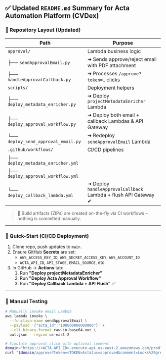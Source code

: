 ## ✅ Updated `README.md` Summary for Acta Automation Platform (CVDex)

### 📁 Repository Layout (Updated)
| Path | Purpose |
|------|---------|
| `approval/` | Lambda business logic |
| ├── `sendApprovalEmail.py` |  ➜ Sends approve/reject email with PDF attachment |
| ├── `handleApprovalCallback.py` |  ➜ Processes `/approve?token=…` clicks |
| `scripts/` | Deployment helpers |
| ├── `deploy_metadata_enricher.py` |  ➜ Deploy `projectMetadataEnricher` Lambda |
| ├── `deploy_approval_workflow.py` |  ➜ Deploy both email + callback Lambdas & API Gateway |
| └── `deploy_send_approval_email.py` |  ➜ Redeploy `sendApprovalEmail` Lambda |
| `.github/workflows/` | CI/CD pipelines |
| ├── `deploy_metadata_enricher.yml` |
| ├── `deploy_approval_workflow.yml` |
| └── `deploy_callback_lambda.yml` |  ➜ Deploy `handleApprovalCallback` Lambda + flush API Gateway ✔ |

> 🔧 Build artifacts (ZIPs) are created on-the-fly via CI workflows – nothing is committed manually.

---

### 🚀 Quick-Start (CI/CD Deployment)
1. Clone repo, push updates to `main`.
2. Ensure GitHub **Secrets** are set:
   - `AWS_ACCESS_KEY_ID`, `AWS_SECRET_ACCESS_KEY`, `AWS_ACCOUNT_ID`
   - `ACTA_API_ID`, `API_STAGE`, `EMAIL_SOURCE`, etc.
3. In GitHub → **Actions** tab:
   1. Run **"Deploy projectMetadataEnricher"**
   2. Run **"Deploy Acta Approval Workflow"**
   3. Run **"Deploy Callback Lambda + API Flush"** ✅

---

### 🧪 Manual Testing
```bash
# Manually invoke email Lambda
aws lambda invoke \
  --function-name sendApprovalEmail \
  --payload '{"acta_id":"100000000000000"}' \
  --cli-binary-format raw-in-base64-out \
  out.json --region us-east-2

# Simulate approval click with optional comment
domain="https://<ACTA_API_ID>.execute-api.us-east-2.amazonaws.com/prod"
curl "$domain/approve?token=<TOKEN>&status=approved&comment=Looks%20great"

